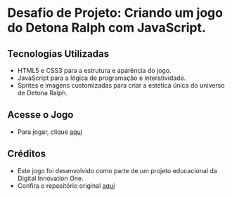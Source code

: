 # Desafio de Projeto: Criando um jogo do Detona Ralph com JavaScript.
## Tecnologias Utilizadas
- HTML5 e CSS3 para a estrutura e aparência do jogo.
- JavaScript para a lógica de programação e interatividade.
- Sprites e imagens customizadas para criar a estética única do universo de Detona Ralph.
## Acesse o Jogo
- Para jogar, clique [aqui](https://hsoaresbianca.github.io/jogoDetonaRalph/) 
## Créditos
- Este jogo foi desenvolvido como parte de um projeto educacional da Digital Innovation One.
- Confira o repositório original [aqui](https://github.com/digitalinnovationone/jsgame-detona-ralph)
